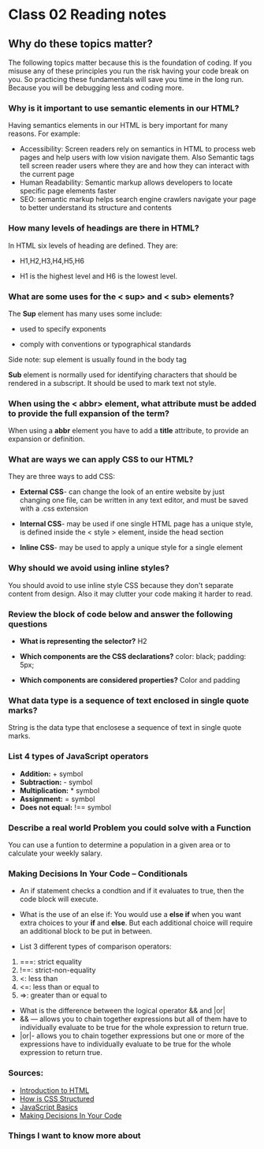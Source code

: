 # Class 02 Reading notes

## Why do these topics matter?

The following topics matter because this is the foundation of coding. If you misuse any of these principles you run the risk having your code break on you. So practicing these fundamentals will save you time in the long run. Because you will be debugging less and coding more.

### Why is it important to use semantic elements in our HTML?

Having semantics elements in our HTML is bery important for many reasons. For example:

- Accessibility: Screen readers rely on semantics in HTML to process web pages and help users with low vision navigate them. Also Semantic tags tell screen reader users where they are and how they can interact with the current page
- Human Readability: Semantic markup allows developers to locate specific page elements faster
- SEO: semantic markup helps search engine crawlers navigate your page to better understand its structure and contents

### How many levels of headings are there in HTML?

In HTML six levels of heading are defined. They are:

- H1,H2,H3,H4,H5,H6

- H1 is the highest level and H6 is the lowest level.

### What are some uses for the < sup> and < sub> elements?

The **Sup** element has many uses some include:

- used to specify exponents

- comply with conventions or typographical standards

Side note: sup element is usually found in the body tag

**Sub** element is normally used for identifying characters that should be rendered in a subscript. It should be used to mark text not style.

### When using the < abbr> element, what attribute must be added to provide the full expansion of the term?

When using a **abbr** element you have to add a **title** attribute, to provide an expansion or definition.

### What are ways we can apply CSS to our HTML?

They are three ways to add CSS:

- **External CSS**- can change the look of an entire website by just changing one file, can be written in any text editor, and must be saved with a .css extension

- **Internal CSS**- may be used if one single HTML page has a unique style, is defined inside the < style > element, inside the head section

- **Inline CSS**- may be used to apply a unique style for a single element

### Why should we avoid using inline styles?

You should avoid to use inline style CSS because they don't separate content from design. Also it may clutter your code making it harder to read.

### Review the block of code below and answer the following questions

- **What is representing the selector?**
H2

- **Which components are the CSS declarations?**
color: black;
padding: 5px;
- **Which components are considered properties?**
Color and padding

### What data type is a sequence of text enclosed in single quote marks?

String is the data type that enclosese a sequence of text in single quote marks.

### List 4 types of JavaScript operators

- **Addition:** + symbol
- **Subtraction:** - symbol
- **Multiplication:** * symbol
- **Assignment:** = symbol
- **Does not equal:** !== symbol

### Describe a real world Problem you could solve with a Function

You can use a funtion to determine a population in a given area or to calculate your weekly salary.

### Making Decisions In Your Code – Conditionals

- An if statement checks a condtion and if it evaluates to true, then the code block will execute.

- What is the use of an else if:
You would use a **else if** when you want extra choices to your **if** and **else**. But each additional choice will require an additional block to be put in between.

- List 3 different types of comparison operators:

1. ===: strict equality
2. !==: strict-non-equality
3. <: less than
4. <=: less than or equal to
5. =>: greater than or equal to

- What is the difference between the logical operator && and |or|
- && — allows you to chain together expressions but all of them have to individually evaluate to be true for the whole expression to return true.
- |or|- allows you to chain together expressions but one or more of the expressions have to individually evaluate to be true for the whole expression to return true.

### Sources:

- [Introduction to HTML](https://developer.mozilla.org/en-US/docs/Learn/HTML/Introduction_to_HTML)
- [How is CSS Structured](https://developer.mozilla.org/en-US/docs/Learn/CSS/First_steps/How_CSS_is_structured)
- [JavaScript Basics](https://developer.mozilla.org/en-US/docs/Learn/Getting_started_with_the_web/JavaScript_basics)
- [Making Decisions In Your Code](https://developer.mozilla.org/en-US/docs/Learn/JavaScript/Building_blocks/conditionals)

### Things I want to know more about